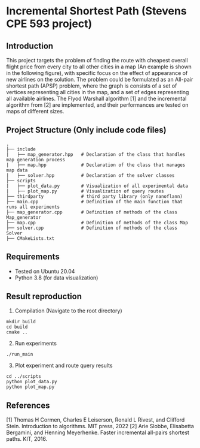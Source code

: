 # Incremental Shortest Path (Stevens CPE 593 project)

## Introduction

This project targets the problem of finding the route with cheapest overall flight price from every city to all other cities in a map (An example is shown in the following figure), with specific focus on the effect of appearance of new airlines on the solution. The problem could be formulated as an All-pair shortest path (APSP) problem, where the graph is consists of a set of vertices representing all cities in the map, and a set of edges representing all available airlines. The Flyod Warshall algorithm [1] and the incremental algorithm from [2] are implemented, and their performances are tested on maps of different sizes.

## Project Structure (Only include code files)
    .
    ├── include
    |   ├── map_generator.hpp   # Declaration of the class that handles map generation process
    |   ├── map.hpp             # Declaration of the class that manages map data
    |   ├── solver.hpp          # Declaration of the solver classes 
    ├── scripts
    |   ├── plot_data.py        # Visualization of all experimental data
    |   ├── plot_map.py         # Visualization of query routes 
    ├── thirdparty              # third party library (only nanoflann)
    ├── main.cpp                # Definition of the main function that runs all experiments
    ├── map_generator.cpp       # Definition of methods of the class Map_generator
    ├── map.cpp                 # Definition of methods of the class Map
    ├── solver.cpp              # Definition of methods of the class Solver 
    ├── CMakeLists.txt          

## Requirements
- Tested on Ubuntu 20.04
- Python 3.8 (for data visualization)

## Result reproduction 

1. Compilation (Navigate to the root directory)
```
mkdir build
cd build
cmake ..
```

2. Run experiments
```
./run_main
```

3. Plot experiment and route query results
```
cd ../scripts
python plot_data.py
python plot_map.py
```

## References
[1] Thomas H Cormen, Charles E Leiserson, Ronald L Rivest, and Clifford Stein. Introduction to algorithms. MIT press, 2022
[2] Arie Slobbe, Elisabetta Bergamini, and Henning Meyerhenke. Faster incremental all-pairs shortest paths. KIT, 2016.